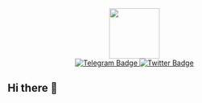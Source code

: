 <div id="header" align="center">
  <img src="https://i.giphy.com/media/v1.Y2lkPTc5MGI3NjExZ2xtM2xzN3FuZDg2eWRtdW4zcnlnNmg2azlxZmF5MnVnYzI2eGVxMSZlcD12MV9pbnRlcm5hbF9naWZfYnlfaWQmY3Q9Zw/bGgsc5mWoryfgKBx1u/giphy.gif" width="100"/>
</div>

<div id="badges" align="center">
  <a href="https://web.telegram.org/k/#@Luckyyyyyyyyyy">
    <img src="https://img.shields.io/badge/Telegram-2CA5E0?style=flat-squeare&logo=telegram&logoColor=white" alt="Telegram Badge"/>
  </a>
  <a href="https://x.com/KonasovaMa15282">
    <img src="https://img.shields.io/twitter/url?url=https%3A%2F%2Fx.com%2FKonasovaMa15282" alt="Twitter Badge"/>
  </a>
</div>

## Hi there 👋

<!--
**AleksKen/AleksKen** is a ✨ _special_ ✨ repository because its `README.md` (this file) appears on your GitHub profile.

Here are some ideas to get you started:

- 🔭 I’m currently working on ...
- 🌱 I’m currently learning ...
- 👯 I’m looking to collaborate on ...
- 🤔 I’m looking for help with ...
- 💬 Ask me about ...
- 📫 How to reach me: ...
- 😄 Pronouns: ...
- ⚡ Fun fact: ...
-->
